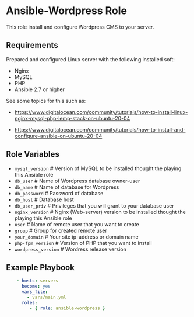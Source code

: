Ansible-Wordpress Role
=========

This role install and configure Wordpress CMS to your server.

Requirements
------------

Prepared and configured Linux server with the following installed soft:
- Nginx
- MySQL
- PHP
- Ansible 2.7 or higher


See some topics for this such as: 

- https://www.digitalocean.com/community/tutorials/how-to-install-linux-nginx-mysql-php-lemp-stack-on-ubuntu-20-04

- https://www.digitalocean.com/community/tutorials/how-to-install-and-configure-ansible-on-ubuntu-20-04

Role Variables
--------------
 - `mysql_version` # Version of MySQL to be installed thought the playing this Ansible role 
 - `db_user` # Name of Wordpress database owner-user
 - `db_name` # Name of database for Wordpress
 - `db_password` # Password of database
 - `db_host` # Database host
 - `db_user_priv` # Privileges that you will grant to your database user
 - `nginx_version` # Nginx (Web-server) version to be installed thought the playing this Ansible role
 - `user` # Name of remote user that you want to create
 - `group` # Group for created remote user
 - `your_domain` # Your site ip-address or domain name
 - `php-fpm_version` # Version of PHP that you want to install
 - `wordpress_version` # Wordress release version
 
Example Playbook
----------------

```yaml
    - hosts: servers
      become: yes
      vars_file:
        - vars/main.yml
      roles:
         - { role: ansible-wordpress }
```
